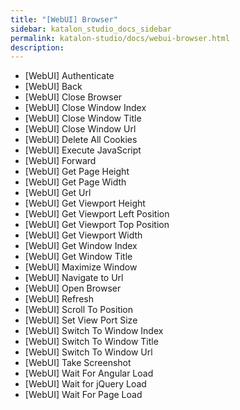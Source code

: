 ```yaml
---
title: "[WebUI] Browser" 
sidebar: katalon_studio_docs_sidebar
permalink: katalon-studio/docs/webui-browser.html 
description: 
---
```

*   \[WebUI\] Authenticate
*   \[WebUI\] Back
*   \[WebUI\] Close Browser
*   \[WebUI\] Close Window Index
*   \[WebUI\] Close Window Title
*   \[WebUI\] Close Window Url
*   \[WebUI\] Delete All Cookies
*   \[WebUI\] Execute JavaScript
*   \[WebUI\] Forward
*   \[WebUI\] Get Page Height
*   \[WebUI\] Get Page Width
*   \[WebUI\] Get Url
*   \[WebUI\] Get Viewport Height
*   \[WebUI\] Get Viewport Left Position
*   \[WebUI\] Get Viewport Top Position
*   \[WebUI\] Get Viewport Width
*   \[WebUI\] Get Window Index
*   \[WebUI\] Get Window Title
*   \[WebUI\] Maximize Window
*   \[WebUI\] Navigate to Url
*   \[WebUI\] Open Browser
*   \[WebUI\] Refresh
*   \[WebUI\] Scroll To Position
*   \[WebUI\] Set View Port Size
*   \[WebUI\] Switch To Window Index
*   \[WebUI\] Switch To Window Title
*   \[WebUI\] Switch To Window Url
*   \[WebUI\] Take Screenshot
*   \[WebUI\] Wait For Angular Load
*   \[WebUI\] Wait for jQuery Load
*   \[WebUI\] Wait For Page Load